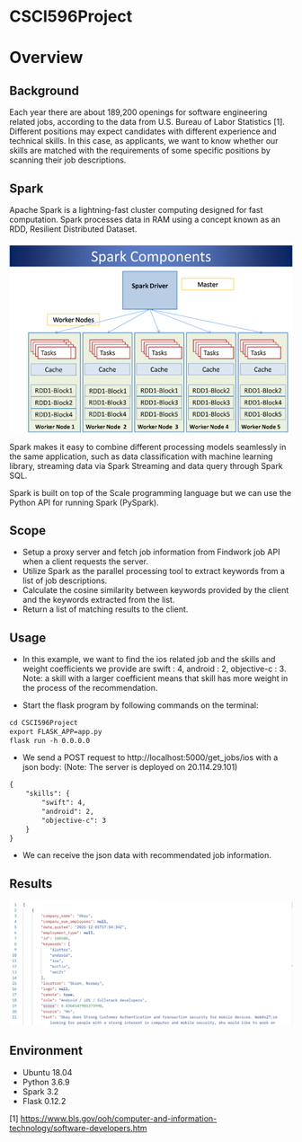 # CSCI596Project

# Overview

## Background
Each year there are about 189,200 openings for software engineering related jobs, according to the data from U.S. Bureau of Labor Statistics [1]. Different positions may expect candidates with different experience and technical skills. In this case, as applicants, we want to know whether our skills are matched with the requirements of some specific positions by scanning their job descriptions. 

## Spark

Apache Spark is a lightning-fast cluster computing designed for fast computation. Spark processes data in RAM using a concept known as an RDD, Resilient Distributed Dataset.

![SparkDiagram](/img/SparkDiagram.png)

Spark makes it easy to combine different processing models seamlessly in the same application, such as data classification with machine learning library, streaming data via Spark Streaming and data query through Spark SQL.

Spark is built on top of the Scale programming language but we can use the Python API for running Spark (PySpark). 


## Scope

- Setup a proxy server and fetch job information from Findwork job API when a client requests the server. 
- Utilize Spark as the parallel processing tool to extract keywords from a list of job descriptions. 
- Calculate the cosine similarity between keywords provided by the client and the keywords extracted from the list.
- Return a list of matching results to the client. 


## Usage
- In this example, we want to find the ios related job and the skills and weight coefficients we provide are swift : 4, android : 2, objective-c : 3. Note: a skill with a larger coefficient means that skill has more weight in the process of the recommendation.

- Start the flask program by following commands on the terminal:

```
cd CSCI596Project
export FLASK_APP=app.py
flask run -h 0.0.0.0
```

- We send a POST request to http://localhost:5000/get_jobs/ios with a json body: (Note: The server is deployed on 20.114.29.101)
```
{
    "skills": {
        "swift": 4,
        "android": 2,
        "objective-c": 3
    }  
}
```

- We can receive the json data with recommendated job information.


## Results

![SparkDiagram](/img/result.png)

## Environment

- Ubuntu 18.04
- Python 3.6.9
- Spark 3.2
- Flask 0.12.2

[1] https://www.bls.gov/ooh/computer-and-information-technology/software-developers.htm
